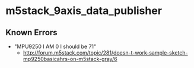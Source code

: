 # m5stack_9axis_data_publisher

## Known Errors

* "MPU9250 I AM 0 I should be 71"
  * http://forum.m5stack.com/topic/281/doesn-t-work-sample-sketch-mp9250basicahrs-on-m5stack-gray/6